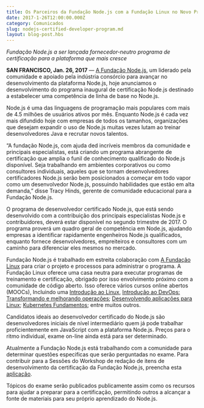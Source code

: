 ```yaml
---
title: Os Parceiros da Fundação Node.js com a Fundação Linux no Novo Programa de Certificação Node.js
date: 2017-1-26T12:00:00.000Z
category: Comunicados
slug: nodejs-certified-developer-program.md
layout: blog-post.hbs
---
```


_Fundação Node.js a ser lançada
fornecedor-neutro programa de certificação para a plataforma que mais cresce_

**SAN FRANCISCO, Jan. 26, 2017** — [A Fundação Node.js](https://foundation.nodejs.org/), um liderado pela comunidade e
apoiado pela indústria consórcio para avançar no desenvolvimento da plataforma Node.js,
hoje anunciamos o desenvolvimento do programa inaugural de certificação Node.js
destinado a estabelecer uma competência de linha de base no Node.js.

Node.js é uma das linguagens de programação mais populares com mais de 4.5 milhões
de usuários ativos por mês. Enquanto Node.js é cada vez mais difundido hoje com
empresas de todos os tamanhos, organizações que desejam expandir o uso de Node.js
muitas vezes lutam ao treinar desenvolvedores Java e recrutar
novos talentos.

“A fundação Node.js, com ajuda ded incríveis membros da comunidade e principais
especialistas, está criando um programa abrangente de certificação que amplia o
funil de conhecimento qualificado do Node.js disponível. Seja trabalhando em ambientes
corporativos ou como consultores individuais, aqueles que se tornam desenvolvedores
certificadores Node.js serão bem posicionados a começar em todo vapor como um desenvolvedor
Node.js, possuindo habilidades que estão em alta demanda,” disse Tracy Hinds,
gerente de comunidade educacional para a Fundação Node.js.

O programa de desenvolvedor certificado Node.js, que está sendo desenvolvido com a contribuição dos principais
especialistas Node.js e contribuidores, deverá estar disponível no segundo trimestre de 2017. O programa proverá um quadro geral
de competência em Node.js,
ajudando empresas a identificar rapidamente engenheiros Node.js qualificados, enquanto
fornece desenvolvedores, empreiteiros e consultores com um caminho para diferenciar
eles mesmos no mercado.

Fundação Node.js é trabalhado em estreita colaboração com [A Fundação Linux](https://training.linuxfoundation.org/certification/why-certify-with-us) para criar o projeto
e processos para administrar o programa. A Fundação Linux oferece uma
casa neutra para executar programas de treinamento e certificação, obrigado por isso
envolvimento próximo com a comunidade de código aberto. Isso oferece vários cursos
online abertos (MOOCs), Incluindo uma [Introdução ao Linux](https://www.edx.org/course/introduction-linux-linuxfoundationx-lfs101x-0), [Introdução ao DevOps: Transformando e melhorando operações](https://www.edx.org/course/introduction-devops-transforming-linuxfoundationx-lfs161x); [Desenvolvendo aplicações para Linux](https://training.linuxfoundation.org/linux-courses/development-training/developing-applications-for-linux); [Kubernetes Fundamentos](https://training.linuxfoundation.org/linux-courses/system-administration-training/kubernetes-fundamentals); entre muitos outros.

Candidatos ideais ao desenvolvedor certificado do Node.js são desenvolvedores iniciais de nível intermediário
quem já pode trabalhar proficientemente em JavaScript com a plataforma Node.js.
Preços para o ritmo individual, exame on-line ainda está para ser determinado.

Atualmente a Fundação Node.js está trabalhando com a comunidade para determinar questões especificas que serão perguntadas no exame. Para
contribuir para a Sessões do Workshop de redação de itens de desenvolvimento da certificação da Fundação Node.js, preencha esta [aplicação](https://docs.google.com/a/linuxfoundation.org/forms/d/10X9RJ4oLu2IU7cXppnXmwDMdJTetq3i9focw-R7GB8s/viewform?edit_requested=true).

Tópicos do exame serão publicados publicamente assim como os recursos para ajudar a preparar para a
certificação, permitindo outros a alcançar a fonte de materiais para seu próprio aprendizado do Node.js.
